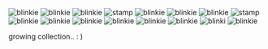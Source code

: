 ![blinkie](https://64.media.tumblr.com/5c82b457eb32a6efae4e15d2dd37db36/b035b516dc88dd13-6c/s250x400/425d44a1aa4e4d53e5616fd0c9db876c95bc1f84.gifv) ![blinkie](https://64.media.tumblr.com/7288c929848491a37af56f346c854981/b035b516dc88dd13-69/s250x400/a1b2a3e71eafbf43eab28135a077fc94af871de5.gifv) ![blinkie](https://64.media.tumblr.com/ad9f562c9d4942896c2c97a7d59a46eb/b035b516dc88dd13-e1/s250x400/b0067e90a412c45d9b58a2000c4a7137a29c70fd.gifv) ![stamp](https://64.media.tumblr.com/293f03f5b4e6240d205918f402922f56/8827926dd56fd31f-e3/s75x75_c1/242e44560707ec029dde680811bef2384bd84909.gifv) ![blinkie](https://64.media.tumblr.com/a5b6d35bc8b1c89e64033355ccba4b79/321aa268678c99b9-4c/s250x400/f089d536ab70b8c8afd278f3fe9209b4310c0339.gifv) ![blinkie](https://64.media.tumblr.com/14ceb8b9bc57f12130a5dabfe8f91415/321aa268678c99b9-1a/s250x400/90ba347bf33c9dedb7d21c0d441098a2ab7d8b5e.gifv) ![blinkie](https://64.media.tumblr.com/13c469e3586dc3fb6b79843be8509222/1a0bd8a997af9343-b2/s250x400/530ce1d8a51f9abe82e386e02714ea5012dbd596.gifv) ![stamp](https://64.media.tumblr.com/889e3ce44a5a5b5e36a7fbaeed60d467/0eeb2aa8fbc951dc-9d/s100x200/e4034879c6fea84f68c0cdd106a05b57d8294aec.gifv) ![blinkie](https://64.media.tumblr.com/f6a3bd18be335dfa3d5400ff450c5533/0eeb2aa8fbc951dc-07/s100x200/aabb20220e818f699f8856512ed819704742fec2.gifv) ![blinkie](https://64.media.tumblr.com/74172ddaef86ccde33820a65d3f44b52/a5f312680aee2872-5b/s250x400/42ebec6fce649a12852a4aa86dae7f759285e042.gifv) ![blinkie](https://64.media.tumblr.com/bfe0f2d21bb4ba5c529e9df52baa07ae/4b36786e9171ecec-6d/s250x400/9fb696bede9e9920eb5252f1e8a6aa5e2ca258b3.gifv) ![blinkie](https://64.media.tumblr.com/996287997cfe009efef07e1245d8f548/5bde89fb1ffcd1fc-3b/s250x400/6aff3c9f2583cbe03154e25f0045dd2ee71cc7be.gifv) ![blinkie](https://64.media.tumblr.com/e73ec6548c842835eea5d70ae20b0a77/bd573a5fbe2f66f8-ba/s250x400/e267b46db48bd92a35135566a3256743fb7889f2.jpg) ![blinkie](https://64.media.tumblr.com/59883b85c3b0493f8e48815085e166a5/ce8c0d207b3fd6f1-83/s250x400/2e803f37b6ae705c9075c6f03913c05b2a5a1abc.gifv) ![blinki](https://64.media.tumblr.com/e078420547b8d2b86776abf251e16479/d065f9e4559d093d-c5/s250x400/728da338d67fe5524bcb09de1a28c44a7c2f56cd.gifv) ![blinkie](https://64.media.tumblr.com/c37e985fa185c43df56a7ba066fb95e3/a6919aac12a7c667-33/s250x400/36adb2e9cd751df18f4bf7cf647d98a9da7ee75d.gifv)

growing collection.. :  )
